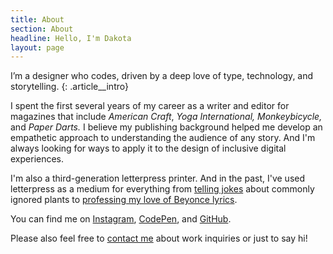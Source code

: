 ```yaml
---
title: About
section: About
headline: Hello, I'm Dakota
layout: page
---
```


I’m a designer who codes, driven by a deep love of type, technology, and storytelling.
{: .article__intro}

I spent the first several years of my career as a writer and editor for magazines that include _American Craft_, _Yoga International,_ _Monkeybicycle,_ and _Paper Darts._ I believe
my publishing background helped me develop an empathetic approach to understanding the audience of any story. And I'm always looking for ways to apply it to the design of inclusive digital experiences.

I'm also a third-generation letterpress printer. And in the past, I've used letterpress as a medium for everything from 
[telling jokes](/portfolio/botanic-romantic-letterpress/) about commonly ignored plants to [professing my love of Beyonce lyrics](https://www.instagram.com/p/BKOaUgCgtkD/). 

You can find me on [Instagram](https://www.instagram.com/tinykitelab/), [CodePen](https://codepen.io/tinykite/), and [GitHub](https://github.com/tinykite).

Please also feel free to [contact me](mailto:dakota@tinykitelab.com) about work inquiries or just to say hi!

